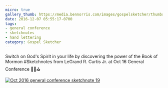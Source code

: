 ```yaml
---
micro: true
gallery_thumb: https://media.bennorris.com/images/gospelsketcher/thumbs/oct-16-3-curtis.jpg
date: 2016-12-07 05:55:17-0700
tags:
- general conference
- sketchnotes
- hand lettering
category: Gospel Sketcher
---
```


Switch on God's Spirit in your life by discovering the power of the Book of Mormon
#Sketchnotes from LeGrand R. Curtis Jr. at Oct 16 General Conference ✍🏼⛪️

[![Oct 2016 general conference sketchnote 19](https://media.bennorris.com/images/gospelsketcher/general-conference/oct-2016/oct-16-3-curtis.jpg)](https://media.bennorris.com/images/gospelsketcher/general-conference/oct-2016/oct-16-3-curtis.jpg)